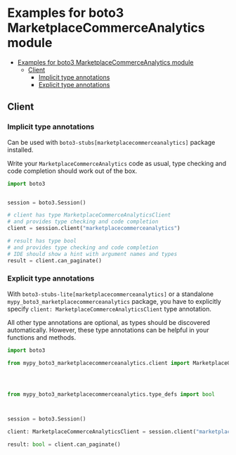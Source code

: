 <a id="examples-for-boto3-marketplacecommerceanalytics-module"></a>

# Examples for boto3 MarketplaceCommerceAnalytics module

- [Examples for boto3 MarketplaceCommerceAnalytics module](#examples-for-boto3-marketplacecommerceanalytics-module)
  - [Client](#client)
    - [Implicit type annotations](#implicit-type-annotations)
    - [Explicit type annotations](#explicit-type-annotations)

<a id="client"></a>

## Client

<a id="implicit-type-annotations"></a>

### Implicit type annotations

Can be used with `boto3-stubs[marketplacecommerceanalytics]` package installed.

Write your `MarketplaceCommerceAnalytics` code as usual, type checking and code
completion should work out of the box.

```python
import boto3


session = boto3.Session()

# client has type MarketplaceCommerceAnalyticsClient
# and provides type checking and code completion
client = session.client("marketplacecommerceanalytics")

# result has type bool
# and provides type checking and code completion
# IDE should show a hint with argument names and types
result = client.can_paginate()
```

<a id="explicit-type-annotations"></a>

### Explicit type annotations

With `boto3-stubs-lite[marketplacecommerceanalytics]` or a standalone
`mypy_boto3_marketplacecommerceanalytics` package, you have to explicitly
specify `client: MarketplaceCommerceAnalyticsClient` type annotation.

All other type annotations are optional, as types should be discovered
automatically. However, these type annotations can be helpful in your functions
and methods.

```python
import boto3

from mypy_boto3_marketplacecommerceanalytics.client import MarketplaceCommerceAnalyticsClient




from mypy_boto3_marketplacecommerceanalytics.type_defs import bool



session = boto3.Session()

client: MarketplaceCommerceAnalyticsClient = session.client("marketplacecommerceanalytics")

result: bool = client.can_paginate()
```
